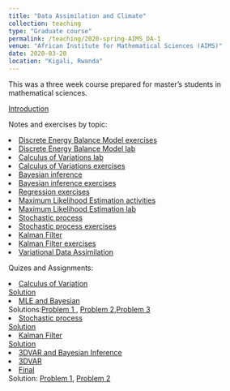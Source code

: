 ```yaml
---
title: "Data Assimilation and Climate"
collection: teaching
type: "Graduate course"
permalink: /teaching/2020-spring-AIMS_DA-1
venue: "African Institute for Mathematical Sciences (AIMS)"
date: 2020-03-20
location: "Kigali, Rwanda"
---
```


This was a three week course prepared for master’s students in mathematical sciences.

[Introduction](https://jodimead.github.io/files/DA/Lecture_Notes.pdf)

Notes and exercises by topic:

  <li><a href="https://jodimead.github.io/files/DA/LectureICformodels.pdf">Discrete Energy Balance Model exercises</a>
  <li><a href="https://jodimead.github.io/files/DA/Lab_IC_for_models.pdf">Discrete Energy Balance Model lab</a>
  <li><a href="https://jodimead.github.io/files/DA/Lab_Intro_CV.pdf">Calculus of Variations lab</a>
  <li><a href="https://jodimead.github.io/files/DA/Lecture_Intro_CV.pdf">Calculus of Variations exercises</a>
   <li><a href="https://jodimead.github.io/files/DA/Lecture-notes-Bayes.pdf">Bayesian inference</a>
  <li><a href="https://jodimead.github.io/files/DA/Lecture-Bayes.pdf">Bayesian inference exercises</a>
  <li><a href="https://jodimead.github.io/files/DA/practice_lecture.pdf">Regression exercises</a>
  <li><a href="https://jodimead.github.io/files/DA/Lecture_MLE.pdf">Maximum Likelihood Estimation activities</a>
  <li><a href="https://jodimead.github.io/files/DA/Lab_MLE.pdf">Maximum Likelihood Estimation lab</a>
  <li><a href="https://jodimead.github.io/files/DA/Lecture-notes-Stocastic.pdf">Stochastic process</a>
  <li><a href="https://jodimead.github.io/files/DA/Lecture-Stochastic.pdf">Stochastic process exercises</a>
  <li><a href="https://jodimead.github.io/files/DA/Lecture-notes-Kalman.pdf">Kalman Filter</a>
  <li><a href="https://jodimead.github.io/files/DA/Lecture-Kalman.pdf">Kalman Filter exercises</a>
  <li><a href="https://jodimead.github.io/files/DA/Lecture-notes-Variational.pdf">Variational Data Assimilation</a>

<p>Quizes and Assignments:</p>
  
<li><a href="https://jodimead.github.io/files/DA/Quiz_1.pdf">Calculus of Variation</a><br> 
 <a href="https://jodimead.github.io/files/DA/quiz_1_soln.jpg">Solution</a>
 <li><a href="https://jodimead.github.io/files/DA/Assignment_1.pdf">MLE and Bayesian</a> <br> Solutions:<a href="https://jodimead.github.io/files/DA/assignment_1_soln_p1.jpg">Problem 1 </a>, <a href="https://jodimead.github.io/files/DA/assignment_1_soln_p2.jpg">Problem 2</a>,<a href="https://jodimead.github.io/files/DA/assignment_1_soln_p3.jpg">Problem 3</a>
<li><a href="https://jodimead.github.io/files/DA/Quiz-2.pdf">Stochastic process</a> <br> 
 <a href="https://jodimead.github.io/files/DA/quiz_2_soln.jpg">Solution</a>
<li><a href="https://jodimead.github.io/files/DA/Quiz_3.pdf">Kalman Filter</a> <br> 
<a href="https://jodimead.github.io/files/DA/quiz_3_soln.jpg">Solution</a>
  <li><a href="https://jodimead.github.io/files/DA/2nd_make_up_quiz.pdf">3DVAR and Bayesian Inference</a>
  <li><a href="https://jodimead.github.io/files/DA/Make-up_quiz.pdf">3DVAR</a>
  <li><a href="https://jodimead.github.io/files/DA/final_quiz.pdf">Final</a> <br> 
  Solution:  <a href="https://jodimead.github.io/files/DA/final_quiz_soln_p1.jpg">Problem 1</a>, <a href="https://jodimead.github.io/files/DA/final_quiz_soln_p2.jpg">Problem 2</a>

